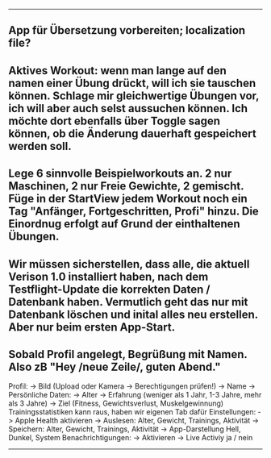-----
App für Übersetzung vorbereiten; localization file?
-----
Aktives Workout: wenn man lange auf den namen einer Übung drückt, will ich sie tauschen können. Schlage mir gleichwertige Übungen vor, ich will aber auch selst aussuchen können. Ich möchte dort ebenfalls über Toggle sagen können, ob die Änderung dauerhaft gespeichert werden soll.
----
Lege 6 sinnvolle Beispielworkouts an. 2 nur Maschinen, 2 nur Freie Gewichte, 2 gemischt. Füge in der StartView jedem Workout noch ein Tag "Anfänger, Fortgeschritten, Profi" hinzu. Die Einordnug erfolgt auf Grund der einthaltenen Übungen.
-----
Wir müssen sicherstellen, dass alle, die aktuell Verison 1.0 installiert haben, nach dem Testflight-Update die korrekten Daten / Datenbank haben. Vermutlich geht das nur mit Datenbank löschen und inital alles neu erstellen. Aber nur beim ersten App-Start.
----
Sobald Profil angelegt, Begrüßung mit Namen. Also zB "Hey <Name> /neue Zeile/, guten Abend."
-----
Profil:
-> Bild (Upload oder Kamera -> Berechtigungen prüfen!)
-> Name
-> Persönliche Daten:
    -> Alter
    -> Erfahrung (weniger als 1 Jahr, 1-3 Jahre, mehr als 3 Jahre)
    -> Ziel (Fitness, Gewichtsverlust, Muskelgewinnung)
Trainingsstatistiken kann raus, haben wir eigenen Tab dafür
Einstellungen:
    -> Apple Health aktivieren
    -> Auslesen: Alter, Gewicht, Trainings, Aktivität
    -> Speichern: Alter, Gewicht, Trainings, Aktivität
    -> App-Darstellung Hell, Dunkel, System
Benachrichtigungen:
    -> Aktivieren
    -> Live Activiy ja / nein


----
